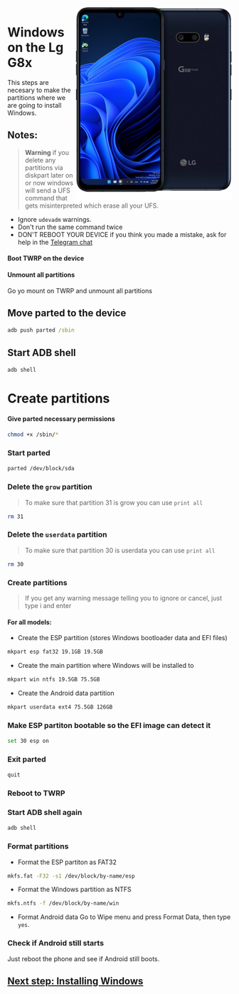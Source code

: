  <img align="right" src="https://github.com/Icesito68/Port-Windows-11-Lg-G8x/blob/main/mh2lm.png" width="350" alt="Windows 11 Running On A Lg G8x">


# Windows on the Lg G8x

This steps are necesary to make the partitions where we are going to install Windows.

## Notes:
> **Warning** if you delete any partitions via diskpart later on or now windows will send a UFS command that gets misinterpreted which erase all your UFS.
- Ignore `udevadm` warnings.
- Don't run the same command twice
- DON'T REBOOT YOUR DEVICE if you think you made a mistake, ask for help in the [Telegram chat](https://t.me/winong8x)

#### Boot TWRP on the device


#### Unmount all partitions
Go yo mount on TWRP and unmount all partitions

## Move parted to the device
```cmd
adb push parted /sbin
```

## Start ADB shell
```cmd
adb shell
```

# Create partitions
#### Give parted necessary permissions
```sh
chmod +x /sbin/*
```


### Start parted
```sh
parted /dev/block/sda
```

### Delete the `grow` partition
>To make sure that partition 31 is grow you can use
>  `print all`
```sh
rm 31
```

### Delete the `userdata` partition 
>To make sure that partition 30 is userdata you can use
>  `print all`
```sh
rm 30
```

### Create partitions
> If you get any warning message telling you to ignore or cancel, just type i and enter

#### For all models:

- Create the ESP partition (stores Windows bootloader data and EFI files)
```sh
mkpart esp fat32 19.1GB 19.5GB
```

- Create the main partition where Windows will be installed to
```sh
mkpart win ntfs 19.5GB 75.5GB
```

- Create the Android data partition
```sh
mkpart userdata ext4 75.5GB 126GB
```


### Make ESP partiton bootable so the EFI image can detect it
```sh
set 30 esp on
```

### Exit parted
```sh
quit
```

### Reboot to TWRP

### Start ADB shell again
```cmd
adb shell
```

### Format partitions
- Format the ESP partiton as FAT32
```sh
mkfs.fat -F32 -s1 /dev/block/by-name/esp
```

- Format the Windows partition as NTFS
```sh
mkfs.ntfs -f /dev/block/by-name/win
```

- Format Android data
Go to Wipe menu and press Format Data, then type `yes`.

### Check if Android still starts
Just reboot the phone and see if Android still boots.


## [Next step: Installing Windows](https://github.com/Icesito68/Port-Windows-11-Lg-G8x/blob/main/guide/English/2-Instalation.md)
